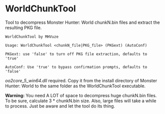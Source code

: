 # WorldChunkTool
Tool to decompress Monster Hunter: World chunkN.bin files and extract the resulting PKG file.

```
WorldChunkTool by MHVuze

Usage: WorldChunkTool <chunkN_file|PKG_file> (PKGext) (AutoConf)

PKGext: use 'false' to turn off PKG file extraction, defaults to 'true'

AutoConf: Use 'true' to bypass confirmation prompts, defaults to 'false'
```

*oo2core_5_win64.dll* required. Copy it from the install directory of Monster Hunter: World to the same folder as the WorldChunkTool executable.

**Warning:** You need A LOT of space to decompress huge chunkN.bin files. To be sure, calculate 3 * chunkN.bin size. Also, large files will take a while to process. Just be aware and let the tool do its thing.
